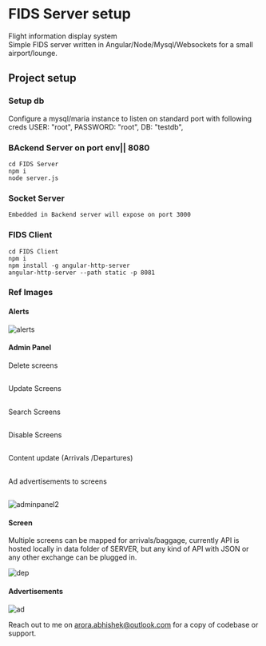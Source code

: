 # FIDS Server setup 
Flight information display system  
Simple FIDS server written in Angular/Node/Mysql/Websockets for a small airport/lounge.


## Project setup
### Setup db 
Configure  a mysql/maria instance to listen on standard port with following creds
USER: "root",
PASSWORD: "root",
DB: "testdb",


### BAckend  Server on port env|| 8080
```
cd FIDS Server
npm i 
node server.js
```

### Socket  Server
```
Embedded in Backend server will expose on port 3000
```


### FIDS Client
```
cd FIDS Client
npm i
npm install -g angular-http-server
angular-http-server --path static -p 8081
```

### Ref Images

#### Alerts

![alerts](https://github.com/bhishekarora/FIDS/assets/11346102/269213cf-09d5-4564-83d1-cfbe38e0f505)

#### Admin Panel

Delete screens 
##
Update Screens
##
Search Screens
##
Disable Screens
##
Content update (Arrivals /Departures)
##
Ad advertisements to screens 
##

![adminpanel2](https://github.com/bhishekarora/FIDS/assets/11346102/4148b5b9-9879-4c48-baa2-fbc2b7fd36b0)

#### Screen
Multiple screens can be mapped for arrivals/baggage, currently API is hosted locally in data folder of SERVER,
but any kind of API with JSON or any other exchange can be plugged in.

![dep](https://github.com/bhishekarora/FIDS/assets/11346102/f52c1009-23fc-47ad-8177-f3952c8f12d5)

#### Advertisements

![ad](https://github.com/bhishekarora/FIDS/assets/11346102/bdfd154f-1f30-4b56-a48f-4853962fbad2)

Reach out to me on arora.abhishek@outlook.com for a copy of codebase or support.
